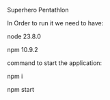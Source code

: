 Superhero Pentathlon

In Order to run it we need to have:

node 23.8.0

npm 10.9.2

command to start the application:

npm i

npm start
